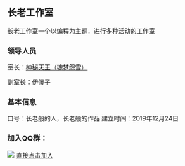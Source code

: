 ## 长老工作室

长老工作室一个以编程为主题，进行多种活动的工作室

### 领导人员
室长：<a href="https://hunmengyuanxue.github.io/">神秘天王（魂梦怨雪）</a>
<p>副室长：伊傻子</p>

### 基本信息
口号：长老般的人，长老般的作品
建立时间：2019年12月24日
### 加入QQ群：
<img src="https://user-images.githubusercontent.com/103264657/162602170-8207256f-455e-4be4-8ace-937d83fcead2.png">
<a href="https://jq.qq.com/?_wv=1027&k=q89v0jm7">直接点击加入</a>
